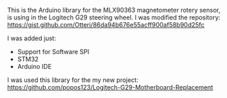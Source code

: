 This is the Arduino library for the MLX90363 magnetometer rotery sensor, is using in the Logitech G29 steering wheel.
I was modified the repository:
https://gist.github.com/Otteri/86da94b676e55acff900af58b90d25fc

I was added just:
- Support for Software SPI
- STM32
- Arduino IDE

I was used this library for the my new project:
https://github.com/popos123/Logitech-G29-Motherboard-Replacement
